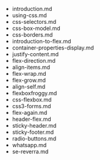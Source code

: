 - introduction.md
- using-css.md
- css-selectors.md
- css-box-model.md
- css-borders.md
- introduction-to-flex.md
- container-properties-display.md
- justify-content.md
- flex-direction.md
- align-items.md
- flex-wrap.md
- flex-grow.md
- align-self.md
- flexboxfroggy.md
- css-flexbox.md
- css3-forms.md
- flex-again.md
- header-flex.md
- sticky-header.md
- sticky-footer.md
- radio-buttons.md
- whatsapp.md
- se-reverra.md